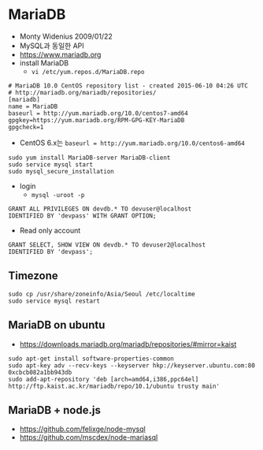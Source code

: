 # MariaDB
* Monty Widenius 2009/01/22
* MySQL과 동일한 API
* https://www.mariadb.org
* install MariaDB
  * `vi /etc/yum.repos.d/MariaDB.repo`

```
# MariaDB 10.0 CentOS repository list - created 2015-06-10 04:26 UTC
# http://mariadb.org/mariadb/repositories/
[mariadb]
name = MariaDB
baseurl = http://yum.mariadb.org/10.0/centos7-amd64
gpgkey=https://yum.mariadb.org/RPM-GPG-KEY-MariaDB
gpgcheck=1
```
 * CentOS 6.x는 `baseurl = http://yum.mariadb.org/10.0/centos6-amd64`


```
sudo yum install MariaDB-server MariaDB-client
sudo service mysql start
sudo mysql_secure_installation
```
* login
  * `mysql -uroot -p`

```
GRANT ALL PRIVILEGES ON devdb.* TO devuser@localhost
IDENTIFIED BY 'devpass' WITH GRANT OPTION;
```

* Read only account
```
GRANT SELECT, SHOW VIEW ON devdb.* TO devuser2@localhost
IDENTIFIED BY 'devpass';
```


## Timezone
```
sudo cp /usr/share/zoneinfo/Asia/Seoul /etc/localtime
sudo service mysql restart
```


## MariaDB on ubuntu
* https://downloads.mariadb.org/mariadb/repositories/#mirror=kaist
```
sudo apt-get install software-properties-common
sudo apt-key adv --recv-keys --keyserver hkp://keyserver.ubuntu.com:80 0xcbcb082a1bb943db
sudo add-apt-repository 'deb [arch=amd64,i386,ppc64el] http://ftp.kaist.ac.kr/mariadb/repo/10.1/ubuntu trusty main'
```

## MariaDB + node.js
* https://github.com/felixge/node-mysql
* https://github.com/mscdex/node-mariasql
